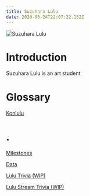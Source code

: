 ```yaml
---
title: Suzuhara Lulu
date: 2020-08-24T22:07:22.152Z
---
```

![Suzuhara Lulu](/img/uploads/suzuhara-lulu-1.webp)

# Introduction

Suzuhara Lulu is an art student

# Glossary

[Konlulu](./konlulu)

# .

[Milestones](./milestones)

[Data](./some-data-will-fix-later)

[Lulu Trivia (WIP)](./trivia-herself)

[Lulu Stream Trivia (WIP)](./trivia-streams)

<netlify-identity/>